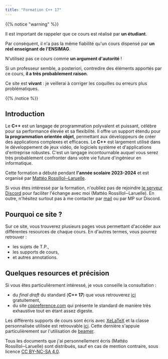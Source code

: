 ```yaml
---
title: "Formation C++ 17"
---
```


{{% notice "warning" %}}

Il est important de rappeler que ce cours est réalisé par **un étudiant**.

Par conséquent, il n'a pas la même fiabilité qu'un cours dispensé par **un réel enseignant de l'ENSIMAG**.

N'utilisez pas ce cours comme **un argument d'autorité** !

Si un professeur semble, a posteriori, contredire des éléments apportés par ce cours, **il a très probablement raison**.

Ce site est **vivant** : je veillerai à corriger les coquilles ou erreurs plus problématiques.

{{% /notice %}}

## Introduction

Le **C++** est un langage de programmation polyvalent et puissant, célèbre pour sa performance élevée et sa flexibilité. Il offre un support étendu pour **la programmation orientée objet**, permettant aux développeurs de créer des applications complexes et efficaces. Le **C++** est largement utilisé dans le développement de jeux vidéo, de logiciels système et d'applications d'entreprise robustes. C'est un langage incontournable auquel vous serez très probablement confronter dans votre vie future d'ingénieur en informatique.

Cette formation a débuté pendant **l'année scolaire 2023-2024** et est organisé par [Mattéo Rossillol‑‑Laruelle](mailto:Mattéo%20Rossillol‑‑Laruelle%20<matteo.rossillol--laruelle@grenoble-inp.org>).

Si vous êtes intéressé par la formation, n'oubliez pas de rejoindre [le serveur Discord](https://discord.gg/kzs5p28kGf) pour faciliter l'échange avec moi (Mattéo Rossillol‑‑Laruelle). En outre, n'hésitez surtout pas à me contacter par [mail](mailto:Mattéo%20Rossillol‑‑Laruelle%20<matteo.rossillol--laruelle@grenoble-inp.org>) ou par MP sur Discord.

## Pourquoi ce site ?

Sur ce site, vous trouverez plusieurs pages vous permettant d'accéder aux différentes resources de chaque cours. En d'autres termes, vous pourrez retrouver :
- les sujets de T.P.,
- les supports de cours,
- et autres annotations.

## Quelques resources et précision

Si vous êtes particulièrement intéressé, je vous conseille la consultation :
- du _final draft_ du standard (**C++ 17**) que vous retrouverez [ici](https://www.open-std.org/jtc1/sc22/wg21/docs/papers/2017/n4659.pdf) gratuitement,
- du site [cppreference.com](https://en.cppreference.com/w/) qui présente le standard de manière très exhaustive tout en étant assez digeste.

Les différents supports de cours sont écris avec [XeLaTeX](https://xetex.sourceforge.net/) et la classe personnalisée utilisée est retrouvable [ici](ressources/cppcourses.cls). Cette dernière s'appuie particulièrement sur l'utilisation de [beamer](https://ctan.org/pkg/beamer).

Tous les documents que j'ai personnellement écris (Mattéo Rossillol‑‑Laruelle) sont distribués, sauf en cas de mention contraire, sous licence [CC BY-NC-SA 4.0](https://creativecommons.org/licenses/by-nc-sa/4.0/legalcode.fr).
